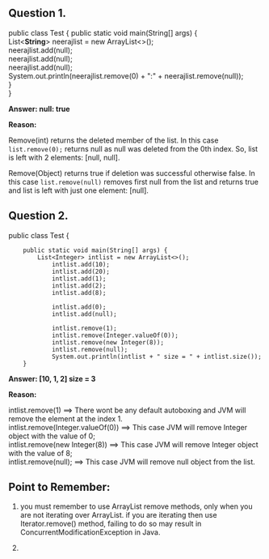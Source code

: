 
## Question 1. 
 
public class Test {
        public static void main(String[] args) { <br/>
            List<**String**> neerajlist = new ArrayList<>();<br/>
            neerajlist.add(null);<br/>
            neerajlist.add(null);<br/>
            neerajlist.add(null);<br/>
            System.out.println(neerajlist.remove(0) + ":" + neerajlist.remove(null));<br/>
    }<br/>
}<br/>

**Answer: null: true**

**Reason:**

Remove(int) returns the deleted member of the list. In this case `list.remove(0);` returns null as null was deleted from the 0th index. So, list is left with 2 elements: [null, null].

Remove(Object) returns true if deletion was successful otherwise false. In this case `list.remove(null)` removes first null from the list and returns true and list is left with just one element: [null].


## Question 2. 

public class Test { 

		public static void main(String[] args) { 
            List<Integer> intlist = new ArrayList<>(); 
				intlist.add(10); 
				intlist.add(20); 
				intlist.add(1); 
				intlist.add(2); 
                intlist.add(8); 

				intlist.add(0); 
				intlist.add(null); 

				intlist.remove(1);
				intlist.remove(Integer.valueOf(0));
				intlist.remove(new Integer(8)); 
                intlist.remove(null);
                System.out.println(intlist + " size = " + intlist.size());
        }

**Answer: [10, 1, 2] size = 3**

**Reason:**


intlist.remove(1) ==> There wont be any default autoboxing and JVM will remove the element at the index 1. <br/>
intlist.remove(Integer.valueOf(0)) ==> This case JVM will remove Integer object with the value of 0; <br/>
intlist.remove(new Integer(8)) ==> This case JVM will remove Integer object with the value of 8; <br/>
intlist.remove(null); ==> This case JVM will remove null object from the list. <br/>

## Point to Remember:

1. </p> you must remember to use ArrayList remove methods, only when you are not iterating over ArrayList. if you are iterating then use Iterator.remove() method, failing to do so may result in </b>ConcurrentModificationException</b> in Java. </p>

2. 











